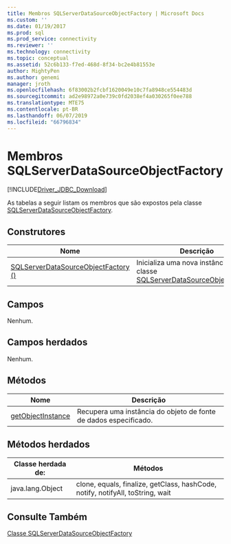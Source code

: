 ```yaml
---
title: Membros SQLServerDataSourceObjectFactory | Microsoft Docs
ms.custom: ''
ms.date: 01/19/2017
ms.prod: sql
ms.prod_service: connectivity
ms.reviewer: ''
ms.technology: connectivity
ms.topic: conceptual
ms.assetid: 52c6b133-f7ed-468d-8f34-bc2e4b81553e
author: MightyPen
ms.author: genemi
manager: jroth
ms.openlocfilehash: 6f83002b2fcbf1620049e10c7fa8948ce554483d
ms.sourcegitcommit: ad2e98972a0e739c0fd2038ef4a030265f0ee788
ms.translationtype: MTE75
ms.contentlocale: pt-BR
ms.lasthandoff: 06/07/2019
ms.locfileid: "66796834"
---
```

# <a name="sqlserverdatasourceobjectfactory-members"></a>Membros SQLServerDataSourceObjectFactory
[!INCLUDE[Driver_JDBC_Download](../../../includes/driver_jdbc_download.md)]

  As tabelas a seguir listam os membros que são expostos pela classe [SQLServerDataSourceObjectFactory](../../../connect/jdbc/reference/sqlserverdatasourceobjectfactory-class.md).  
  
## <a name="constructors"></a>Construtores  
  
|Nome|Descrição|  
|----------|-----------------|  
|[SQLServerDataSourceObjectFactory ()](../../../connect/jdbc/reference/sqlserverdatasourceobjectfactory-constructor.md)|Inicializa uma nova instância da classe [SQLServerDataSourceObjectFactory](../../../connect/jdbc/reference/sqlserverdatasourceobjectfactory-class.md).|  
  
## <a name="fields"></a>Campos  
 Nenhum.  
  
## <a name="inherited-fields"></a>Campos herdados  
 Nenhum.  
  
## <a name="methods"></a>Métodos  
  
|Nome|Descrição|  
|----------|-----------------|  
|[getObjectInstance](../../../connect/jdbc/reference/getobjectinstance-method-sqlserverdatasourceobjectfactory.md)|Recupera uma instância do objeto de fonte de dados especificado.|  
  
## <a name="inherited-methods"></a>Métodos herdados  
  
|Classe herdada de:|Métodos|  
|---------------------------|-------------|  
|java.lang.Object|clone, equals, finalize, getClass, hashCode, notify, notifyAll, toString, wait|  
  
## <a name="see-also"></a>Consulte Também  
 [Classe SQLServerDataSourceObjectFactory](../../../connect/jdbc/reference/sqlserverdatasourceobjectfactory-class.md)  
  
  
